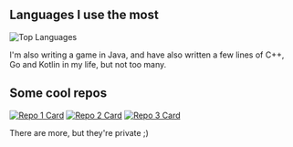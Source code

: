 ## Languages I use the most
![Top Languages](https://github-readme-stats.vercel.app/api/top-langs/?username=bartek1009x&theme=synthwave)

I'm also writing a game in Java, and have also written a few lines of C++, Go and Kotlin in my life, but not too many. 

## Some cool repos
[![Repo 1 Card](https://github-readme-stats.vercel.app/api/pin/?username=bartek1009x&repo=simpleenum&theme=synthwave)](https://github.com/bartek1009x/simpleenum)
[![Repo 2 Card](https://github-readme-stats.vercel.app/api/pin/?username=bartek1009x&repo=serverinventory&theme=synthwave)](https://github.com/bartek1009x/serverinventory)
[![Repo 3 Card](https://github-readme-stats.vercel.app/api/pin/?username=bartek1009x&repo=RegLang-Specification&theme=synthwave)](https://github.com/bartek1009x/RegLang-Specification)

There are more, but they're private ;)
